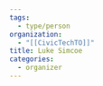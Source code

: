 ```yaml
---
tags:
  - type/person
organization:
  - "[[CivicTechTO]]"
title: Luke Simcoe
categories:
  - organizer
---
```

